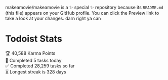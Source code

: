 makeamovie/makeamovie is a ✨ special ✨ repository because its `README.md` (this file) appears on your GitHub profile.
You can click the Preview link to take a look at your changes. darn right ya can

# Todoist Stats

<!-- TODO-IST:START -->
🏆  40,588 Karma Points           
🌸  Completed 5 tasks today           
✅  Completed 28,259 tasks so far           
⏳  Longest streak is 328 days
<!-- TODO-IST:END -->